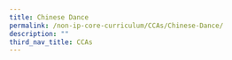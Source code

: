 ```yaml
---
title: Chinese Dance
permalink: /non-ip-core-curriculum/CCAs/Chinese-Dance/
description: ""
third_nav_title: CCAs
---
```

